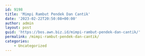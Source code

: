 ```yaml
---
id: 9198
title: 'Mimpi Rambut Pendek Dan Cantik'
date: '2023-02-22T20:50:08+00:00'
author: admin
layout: post
guid: 'https://bos.awn.biz.id/mimpi-rambut-pendek-dan-cantik/'
permalink: /mimpi-rambut-pendek-dan-cantik/
categories:
    - Uncategorized
---
```


